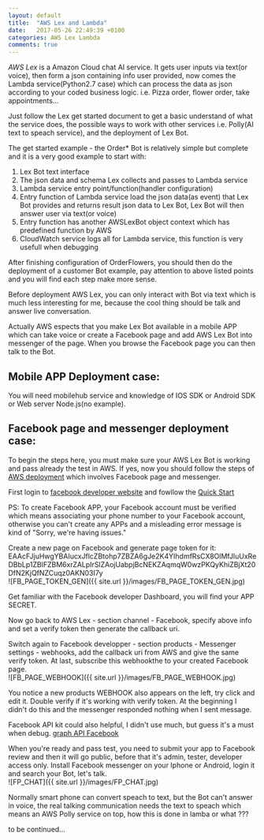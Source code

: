 ```yaml
---
layout: default
title:  "AWS Lex and Lambda"
date:   2017-05-26 22:49:39 +0100
categories: AWS Lex Lambda
comments: true
---
```



*AWS Lex* is a Amazon Cloud chat AI service. It gets user inputs via text(or voice), then form a json containing info user provided, now comes the Lambda service(Python2.7 case) which can process the data as json according to your coded business logic. i.e. Pizza order, flower order, take appointments...

Just follow the Lex get started document to get a basic understand of what the service does, the possible ways to work with other services i.e. Polly(AI text to speach service), and the deployment of Lex Bot.

The get started example - the Order* Bot is relatively simple but complete and it is a very good example to start with:
1. Lex Bot text interface
1. The json data and schema Lex collects and passes to Lambda service 
2. Lambda service entry point/function(handler configuration)
3. Entry function of Lambda service load the json data(as event) that Lex Bot provides and returns result json data to Lex Bot, Lex Bot will then answer user via text(or voice)
3. Entry function has another AWSLexBot object context which has predefined function by AWS
4. CloudWatch service logs all for Lambda service, this function is very usefull when debugging

After finishing configuration of OrderFlowers, you should then do the deployment of a customer Bot example, pay attention to above  listed points and you will find each step make more sense.

Before deployment AWS Lex, you can only interact with Bot via text which is much less interesting for me, because the cool thing should be talk and answer live conversation.

Actually AWS espects that you make Lex Bot available in a mobile APP which can take voice or create a Facebook page and add AWS Lex Bot into messenger of the page. When you browse the Facebook page you can then talk to the Bot.

## Mobile APP Deployment case:
You will need mobilehub service and knowledge of IOS SDK or Android SDK or Web server Node.js(no example).

## Facebook page and messenger deployment case:
To begin the steps here, you must make sure your AWS Lex Bot is working and pass already the test in AWS. If yes, now you should follow the steps of [AWS deployment](http://docs.aws.amazon.com/lex/latest/dg/fb-bot-association.html) which involves Facebook page and messenger. 

First login to [facebook developer website](https://developers.facebook.com) and fowllow the [Quick Start](https://developers.facebook.com/docs/messenger-platform/guides/quick-start) 

PS: To create Facebook APP, your Facebook account must be verified which means associating your phone number to your Facebook account, otherwise you can't create any APPs and a misleading error message is kind of "Sorry, we're having issues."

Create a new page on Facebook and generate page token for it:
EAAcFJjuHwgYBAIucxJflcZBtohp7ZBZA6gJe2K4YIhdmfRsCX8OlMfJluUxReDBbLp1ZBlFZBM6xrZALpIrSlZAojUabpjBcNEKZAqmqW0wzPKQyKhiZBjXt20DfN2KjQfNZCuqz0AKN03I7y  
![FB_PAGE_TOKEN_GEN]({{ site.url }}/images/FB_PAGE_TOKEN_GEN.jpg)

Get familiar with the Facebook developer Dashboard, you will find your APP SECRET.

Now go back to AWS Lex - section channel - Facebook, specify above info and set a verify token then generate the callback uri.

Switch again to Facebook developper - section products - Messenger settings - webhooks, add the callback uri from AWS and give the same verify token. At last, subscribe this webhookthe to your created Facebook page.  
![FB_PAGE_WEBHOOK]({{ site.url }}/images/FB_PAGE_WEBHOOK.jpg)

You notice a new products WEBHOOK also appears on the left, try click and edit it. Double verify if it's working with verify token. At the beginning I didn't do this and the messenger responded nothing when I sent message.

Facebook API kit could also helpful, I didn't use much, but guess it's a must when debug.
[graph API Facebook](https://developers.facebook.com/tools/explorer/1975986602623494?method=GET&path=%7Bmessage-id%7D&version=v2.9)


When you're ready and pass test, you need to submit your app to Facebook review and then it will go public, before that it's admin, tester, developer access only. Install Facebook messenger on your Iphone or Android, login it and search your Bot, let's talk.  
![FP_CHAT]({{ site.url }}/images/FP_CHAT.jpg)

Normally smart phone can convert speach to text, but the Bot can't answer in voice, the real talking communication needs the text to speach which means an AWS Polly service on top, how this is done in lamba or what ???


to be continued...




<div id="disqus_thread"></div>
<script>

/**
*  RECOMMENDED CONFIGURATION VARIABLES: EDIT AND UNCOMMENT THE SECTION BELOW TO INSERT DYNAMIC VALUES FROM YOUR PLATFORM OR CMS.
*  LEARN WHY DEFINING THESE VARIABLES IS IMPORTANT: https://disqus.com/admin/universalcode/#configuration-variables*/

var disqus_config = function () {
this.page.url = {{page.url}};  // Replace PAGE_URL with your page's canonical URL variable
this.page.identifier = {{page.id}}; // Replace PAGE_IDENTIFIER with your page's unique identifier variable
};

(function() { // DON'T EDIT BELOW THIS LINE
var d = document, s = d.createElement('script');
s.src = 'https://https-ydd9-github-io.disqus.com/embed.js';
s.setAttribute('data-timestamp', +new Date());
(d.head || d.body).appendChild(s);
})();
</script>

<script id="dsq-count-scr" src="//https-ydd9-github-io.disqus.com/count.js" async></script>